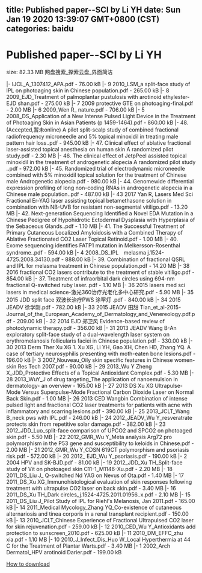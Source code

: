 
title: Published paper--SCI by Li YH
date: Sun Jan 19 2020 13:39:07 GMT+0800 (CST)    
categories: baidu
---

# Published paper--SCI by Li YH
size: 82.33 MB
 网盘搜索_探索云盘_界面简洁
 
|- IJCL_A_1307412_APA.pdf - 76.00 kB
|- 9 2010_LSM_a split-face study of IPL on photoaging skin in Chinese population.pdf - 265.00 kB
|- 8 2009_EJD_Treatment of palmoplantar pustulosis with arotinoid ethylester-EJD shan.pdf - 275.00 kB
|- 7 2009 protective GTE on photoaging-final.pdf - 2.00 MB
|- 6 2009_Wen R_ nature.pdf - 706.00 kB
|- 5 2008_DS_Application of a New Intense Pulsed Light Device in the Treatment of Photoaging Skin in Asian Patients (p 1459-1464).pdf - 860.00 kB
|- 48. (Accepted,暂未online) A pilot split-scalp study of combined fractional radiofrequency microneedle and 5% topical minoxidil in treating male pattern hair loss..pdf - 945.00 kB
|- 47. Clinical effect of ablative fractional laser-assisted topical anesthesia on human skin A randomized pilot study.pdf - 2.30 MB
|- 46. The clinical effect of JetpPeel assisted topical minoxidil in the treatment of androgenetic alopecia A randomized pilot study ..pdf - 972.00 kB
|- 45. Randomized trial of electrodynamic microneedle combined with 5% minoxidil topical solution for the treatment of Chinese male Androgenetic alopecia.pdf - 980.00 kB
|- 44. Genomewide differential expression profiling of long non-coding RNAs in androgenetic alopecia in a Chinese male population..pdf - 487.00 kB
|- 43 2017 Yan R, Lasers Med Sci Fractional Er-YAG laser assisting topical betamethasone solution in combination with NB-UVB for resistant non-segmental vitiligo.pdf - 13.20 MB
|- 42. Next-generation Sequencing Identified a Novel EDA Mutation in a Chinese Pedigree of Hypohidrotic Ectodermal Dysplasia with Hyperplasia of the Sebaceous Glands..pdf - 1.10 MB
|- 41. The Successful Treatment of Primary Cutaneous Localized Amyloidosis with a Combined Therapy of Ablative Fractionated CO2 Laser Topical Retinoid.pdf - 1.00 MB
|- 40. Exome sequencing identifies FATP1 mutation in Melkersson-Rosenthal syndrome..pdf - 594.00 kB
|- 4 2008_DS_IPL　melasma j.1524-4725.2008.34130.pdf - 888.00 kB
|- 39. Combination of fractional QSRL and IPL for melasma treatment in Chinese population.pdf - 14.20 MB
|- 38 2016 fractional CO2 lasers contribute to the treatment of stable vitiligo.pdf - 854.00 kB
|- 37. Treatment of infraorbital dark circles using 694-nm fractional Q-switched ruby laser..pdf - 1.10 MB
|- 36 2015 lasers med sci lasers in medical science-激光360治疗光老化多中心研究.pdf - 5.90 MB
|- 35 2015 JDD split face 双波长治疗PWS 涂罕灯 .pdf - 840.00 kB
|- 34 2015 JEADV  徐学刚.pdf - 782.00 kB
|- 33 2015 JEADV 田甜 Tian_et_al-2015-Journal_of_the_European_Academy_of_Dermatology_and_Venereology.pdf.pdf - 209.00 kB
|- 32 2014 EJD 郑卫风 Evidence-based review of photodynamic therapy.pdf - 356.00 kB
|- 31 2013 JEADV Wang B-An exploratory split-face study of a dual-wavelength laser system on erythromelanosis follicularis faciei in Chinese population.pdf - 330.00 kB
|- 30 2013 Derm Ther Xu XG 1. Xu XG, Li YH, Gao XH, Chen HD, Zhang YQ. A case of tertiary neurosyphilis presenting with moth-eaten bone lesions.pdf - 196.00 kB
|- 3 2007_Nouveau_Oily skin specific features in Chinese women-skin Res Tech 2007.pdf - 90.00 kB
|- 29 2013_Wu Y Zheng X_JDD_Protective Effects of a Topical Antioxidant Complex.pdf - 5.30 MB
|- 28 2013_WuY_J of drug targeting_The application of nanoemulsion in dermatology- an overview - 165.00 kB
|- 27 2013 DS Xu XG Ultrapulse-Mode Versus Superpulse-Mode Fractional Carbon Dioxide Laser on Normal Back Skin.pdf - 1.00 MB
|- 26 2013 CED Wangbin Combination of intense pulsed light and fractional CO2 laser treatments for patients with acne with inflammatory and scarring lesions.pdf - 390.00 kB
|- 25 2013_JCLT_Wang B_neck pws with IPL.pdf - 246.00 kB
|- 24 2012_JEADV_Wu Y_resveratrate protects skin from repetitive solar damage.pdf - 382.00 kB
|- 23 2012_JDD_Luo_split-face comparison of UPCO2 and SPCO2 on photoaged skin.pdf - 5.50 MB
|- 22 2012_GMR_Wu Y_Meta analysis Arg72 pro polymorphism in the P53 gene and susceptibility to keloids in Chinese.pdf - 2.00 MB
|- 21 2012_GMR_Wu Y_CDSN 619CT polymorphism and psoriasis risk.pdf - 572.00 kB
|- 20 2012_ EJD_Wu Y_psoriasis.pdf - 190.00 kB
|- 2 2004 HPV and SK-BJD.pdf - 81.00 kB
|- 19 2012_JDD_Xu TH_Split-face study of Vit on photoaged skin C11-1_M1146-Xu.pdf - 2.20 MB
|- 18 2011_DS_Liu J_ Q-switched Nd YAG on Nevus of Ota.pdf - 1.40 MB
|- 17 2011_DS_Xu XG_Immunohistological evaluation of skin responses following treatment with ultrapulse CO2 laser on back skin.pdf - 3.40 MB
|- 16 2011_DS_Xu TH_Dark circles_j.1524-4725.2011.01956..x.pdf - 2.10 MB
|- 15 2011_DS_Liu J_Pilot Study of IPL for Riehl's Melanosis, Jan 2011.pdf - 165.00 kB
|- 14 2011_Medical Mycology_Zhang YQ_Co-existence of cutaneous alternariosis and tinea corporis in a renal transplant recipient.pdf - 150.00 kB
|- 13 2010_JCLT_Chinese Experience of Fractional Ultrapulsed CO2 laser for skin rejuvenation.pdf - 259.00 kB
|- 12 2010_CED_Wu Y_Antioxidants add protection to sunscreen_2010.pdf - 625.00 kB
|- 11 2010_DM_EFFC_zhu xia.pdf - 1.10 MB
|- 10 2010_J_Infect_Dis_Huo W_Local Hyperthermia at 44 C for the Treatment of Plantar Warts.pdf - 3.40 MB
|- 1 2002_Arch Dermatol_HPV arotinoid Darier.pdf - 199.00 kB

[How to download](https://bpcam.bemobtrk.com/go/2ceec3aa-1ca2-46d6-b9ff-aaa5c184517c?jno=5522)